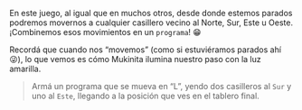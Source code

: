 En este juego, al igual que en muchos otros, desde donde estemos parados podremos movernos a cualquier casillero vecino al Norte, Sur, Este u Oeste.  ¡Combinemos esos movimientos en un `programa`! :grin:

Recordá que cuando nos “movemos” (como si estuviéramos parados ahí :stuck_out_tongue_winking_eye:), lo que vemos es cómo Mukinita ilumina nuestro paso con la luz amarilla. 

> Armá un programa que se mueva en “L”, yendo dos casilleros al `Sur` y uno al `Este`, llegando a la posición que ves en el tablero final. 